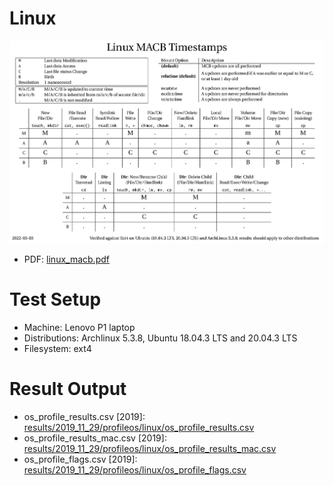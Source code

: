 # Linux
![Linux MACB](https://raw.githubusercontent.com/yaps8/yaps8.github.io/master/os_timestamps/2022-03-03/linux_macb.png)

- PDF: [linux_macb.pdf](https://github.com/QuoSecGmbH/os_timestamps/releases/download/2022-03-03/linux_macb.pdf)

# Test Setup

- Machine: Lenovo P1 laptop
- Distributions: Archlinux 5.3.8, Ubuntu 18.04.3 LTS and 20.04.3 LTS 
- Filesystem: ext4

# Result Output

- os_profile_results.csv [2019]: [results/2019_11_29/profileos/linux/os_profile_results.csv](results/2019_11_29/profileos/linux/os_profile_results.csv)
- os_profile_results_mac.csv [2019]: [results/2019_11_29/profileos/linux/os_profile_results_mac.csv](results/2019_11_29/profileos/linux/os_profile_results_mac.csv)
- os_profile_flags.csv [2019]: [results/2019_11_29/profileos/linux/os_profile_flags.csv](results/2019_11_29/profileos/linux/os_profile_flags.csv)

